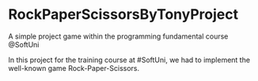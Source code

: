 # RockPaperScissorsByTonyProject
A simple project game within the programming fundamental course @SoftUni

In this project for the training course at #SoftUni, we had to implement the well-known game Rock-Paper-Scissors.
